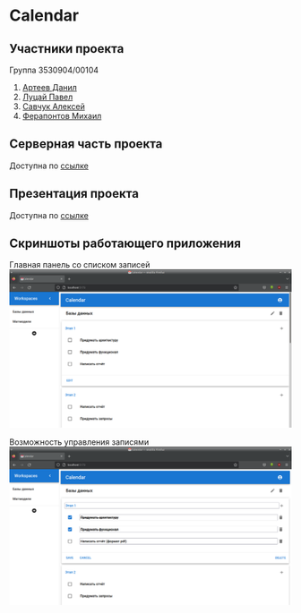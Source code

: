 # Calendar

## Участники проекта

Группа 3530904/00104

1. [Артеев Данил](https://github.com/arteevdd)
2. [Луцай Павел](https://github.com/Luca-Abele-101)
3. [Савчук Алексей](https://github.com/alexey-savchuk)
4. [Ферапонтов Михаил](https://github.com/MikhailFerapontow)

## Серверная часть проекта
Доступна по [ссылке](https://github.com/where-banana/calendar-backend-java)

## Презентация проекта
Доступна по [ссылке](https://github.com/where-banana/calendar/blob/main/presentation.pdf)

## Скриншоты работающего приложения

Главная панель со списком записей
![Главная панель](https://github.com/where-banana/calendar/blob/main/screenshots/1.png)

Возможность управления записями
![Управление записями](https://github.com/where-banana/calendar/blob/main/screenshots/2.png)
